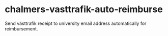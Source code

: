 # chalmers-vasttrafik-auto-reimburse
Send västtrafik receipt to university email address automatically for reimbursement.
